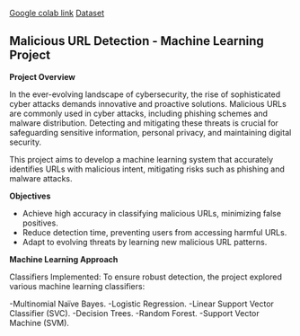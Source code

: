 [Google colab link](https://drive.google.com/file/d/1iMxXHwDZBHNNiLi2WBisYxf4Z6mygY7h/view?usp=sharing)
[Dataset](https://www.kaggle.com/datasets/xwolf12/malicious-and-benign-websites)


## Malicious URL Detection - Machine Learning Project

**Project Overview**

In the ever-evolving landscape of cybersecurity, the rise of sophisticated cyber attacks demands innovative and proactive solutions. Malicious URLs are commonly used in cyber attacks, including phishing schemes and malware distribution. Detecting and mitigating these threats is crucial for safeguarding sensitive information, personal privacy, and maintaining digital security.

This project aims to develop a machine learning system that accurately identifies URLs with malicious intent, mitigating risks such as phishing and malware attacks.

**Objectives**
  - Achieve high accuracy in classifying malicious URLs, minimizing false positives.
  - Reduce detection time, preventing users from accessing harmful URLs.
  - Adapt to evolving threats by learning new malicious URL patterns.

**Machine Learning Approach**

Classifiers Implemented:
To ensure robust detection, the project explored various machine learning classifiers:

  -Multinomial Naïve Bayes.
  -Logistic Regression.
  -Linear Support Vector Classifier (SVC).
  -Decision Trees.
  -Random Forest.
  -Support Vector Machine (SVM).
